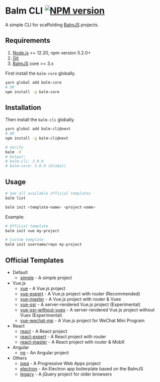 # Balm CLI [![NPM version][balm-cli-image]][balm-cli-url]

A simple CLI for scaffolding [BalmJS](https://github.com/balmjs/balm) projects.

## Requirements

1. [Node.js](https://nodejs.org/) >= 12.20, npm version 5.2.0+
2. [Git](https://git-scm.com/)
3. [BalmJS](https://balm.js.org/) core >= 3.x

First install the `balm-core` globally.

```sh
yarn global add balm-core
# OR
npm install -g balm-core
```

## Installation

Then install the `balm-cli` globally.

```sh
yarn global add balm-cli@next
# OR
npm install -g balm-cli@next

# Verify
balm -V
# Output:
# balm-cli: 3.0.0
# balm-core: 3.0.0 (Global)
```

## Usage

```sh
# See all available official templates
balm list
```

```sh
balm init <template-name> <project-name>
```

Example:

```sh
# Official template
balm init vue my-project
```

```sh
# Custom template
balm init username/repo my-project
```

## Official Templates

- Default
  - [simple](https://github.com/balmjs/template-simple) - A simple project
- Vue.js
  - [vue](https://github.com/balmjs/template-vue) - A Vue.js project
  - [vue-expert](https://github.com/balmjs/template-vue-expert) - A Vue.js project with router (Recommended)
  - [vue-master](https://github.com/balmjs/template-vue-master) - A Vue.js project with router & Vuex
  - [vue-ssr](https://github.com/balmjs/template-vue-ssr) - A server-rendered Vue.js project (Experimental)
  - [vue-ssr-without-vuex](https://github.com/balmjs/template-vue-ssr-without-vuex) - A server-rendered Vue.js project without Vuex (Experimental)
  - [vue-wechat-mp](https://github.com/balmjs/template-vue-wechat-mp) - A Vue.js project for WeChat Mini Program
- React
  - [react](https://github.com/balmjs/template-react) - A React project
  - [react-expert](https://github.com/balmjs/template-react-expert) - A React project with router
  - [react-master](https://github.com/balmjs/template-react-master) - A React project with router & MobX
- Angular
  - [ng](https://github.com/balmjs/template-ng) - An Angular project
- Others
  - [pwa](https://github.com/balmjs/template-pwa) - A Progressive Web Apps project
  - [electron](https://github.com/balmjs/template-electron) - An Electron app boilerplate based on the BalmJS
  - [legacy](https://github.com/balmjs/template-legacy) - A jQuery project for older browsers

[balm-cli-image]: https://img.shields.io/npm/v/balm-cli/next
[balm-cli-url]: https://www.npmjs.com/package/balm-cli
